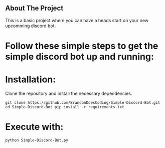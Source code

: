 
## About The Project

This is a basic project where you can have a heads start on your new upcomming discord bot.

# Follow these simple steps to get the simple discord bot up and running:

# Installation: 
Clone the repository and install the necessary dependencies.

`git clone https://github.com/BrandonDoesCoding/Simple-Discord-Bot.git
cd Simple-Discord-Bot
pip install -r requirements.txt`

# Execute with:
`python Simple-Discord-Bot.py`
